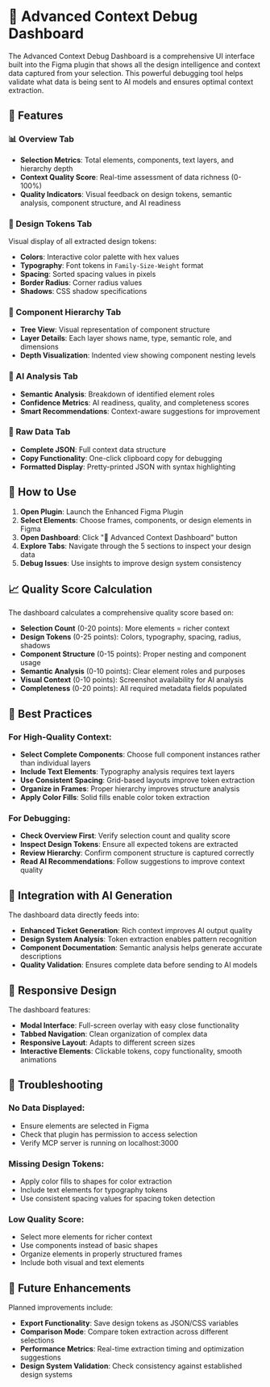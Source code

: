 # 🔬 Advanced Context Debug Dashboard

The Advanced Context Debug Dashboard is a comprehensive UI interface built into the Figma plugin that shows all the design intelligence and context data captured from your selection. This powerful debugging tool helps validate what data is being sent to AI models and ensures optimal context extraction.

## 🚀 Features

### 📊 Overview Tab
- **Selection Metrics**: Total elements, components, text layers, and hierarchy depth
- **Context Quality Score**: Real-time assessment of data richness (0-100%)
- **Quality Indicators**: Visual feedback on design tokens, semantic analysis, component structure, and AI readiness

### 🎨 Design Tokens Tab
Visual display of all extracted design tokens:
- **Colors**: Interactive color palette with hex values
- **Typography**: Font tokens in `Family-Size-Weight` format
- **Spacing**: Sorted spacing values in pixels
- **Border Radius**: Corner radius values
- **Shadows**: CSS shadow specifications

### 🌳 Component Hierarchy Tab
- **Tree View**: Visual representation of component structure
- **Layer Details**: Each layer shows name, type, semantic role, and dimensions
- **Depth Visualization**: Indented view showing component nesting levels

### 🧠 AI Analysis Tab
- **Semantic Analysis**: Breakdown of identified element roles
- **Confidence Metrics**: AI readiness, quality, and completeness scores
- **Smart Recommendations**: Context-aware suggestions for improvement

### 📄 Raw Data Tab
- **Complete JSON**: Full context data structure
- **Copy Functionality**: One-click clipboard copy for debugging
- **Formatted Display**: Pretty-printed JSON with syntax highlighting

## 🔧 How to Use

1. **Open Plugin**: Launch the Enhanced Figma Plugin
2. **Select Elements**: Choose frames, components, or design elements in Figma
3. **Open Dashboard**: Click "🔬 Advanced Context Dashboard" button
4. **Explore Tabs**: Navigate through the 5 sections to inspect your design data
5. **Debug Issues**: Use insights to improve design system consistency

## 📈 Quality Score Calculation

The dashboard calculates a comprehensive quality score based on:
- **Selection Count** (0-20 points): More elements = richer context
- **Design Tokens** (0-25 points): Colors, typography, spacing, radius, shadows
- **Component Structure** (0-15 points): Proper nesting and component usage
- **Semantic Analysis** (0-10 points): Clear element roles and purposes
- **Visual Context** (0-10 points): Screenshot availability for AI analysis
- **Completeness** (0-20 points): All required metadata fields populated

## 🎯 Best Practices

### For High-Quality Context:
- **Select Complete Components**: Choose full component instances rather than individual layers
- **Include Text Elements**: Typography analysis requires text layers
- **Use Consistent Spacing**: Grid-based layouts improve token extraction
- **Organize in Frames**: Proper hierarchy improves structure analysis
- **Apply Color Fills**: Solid fills enable color token extraction

### For Debugging:
- **Check Overview First**: Verify selection count and quality score
- **Inspect Design Tokens**: Ensure all expected tokens are extracted
- **Review Hierarchy**: Confirm component structure is captured correctly
- **Read AI Recommendations**: Follow suggestions to improve context quality

## 🔗 Integration with AI Generation

The dashboard data directly feeds into:
- **Enhanced Ticket Generation**: Rich context improves AI output quality
- **Design System Analysis**: Token extraction enables pattern recognition
- **Component Documentation**: Semantic analysis helps generate accurate descriptions
- **Quality Validation**: Ensures complete data before sending to AI models

## 📱 Responsive Design

The dashboard features:
- **Modal Interface**: Full-screen overlay with easy close functionality
- **Tabbed Navigation**: Clean organization of complex data
- **Responsive Layout**: Adapts to different screen sizes
- **Interactive Elements**: Clickable tokens, copy functionality, smooth animations

## 🐛 Troubleshooting

### No Data Displayed:
- Ensure elements are selected in Figma
- Check that plugin has permission to access selection
- Verify MCP server is running on localhost:3000

### Missing Design Tokens:
- Apply color fills to shapes for color extraction
- Include text elements for typography tokens
- Use consistent spacing values for spacing token detection

### Low Quality Score:
- Select more elements for richer context
- Use components instead of basic shapes
- Organize elements in properly structured frames
- Include both visual and text elements

## 🚀 Future Enhancements

Planned improvements include:
- **Export Functionality**: Save design tokens as JSON/CSS variables
- **Comparison Mode**: Compare token extraction across different selections
- **Performance Metrics**: Real-time extraction timing and optimization suggestions
- **Design System Validation**: Check consistency against established design systems